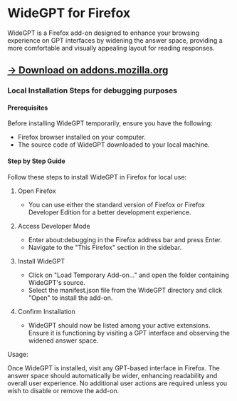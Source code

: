 # WideGPT for Firefox

WideGPT is a Firefox add-on designed to enhance your browsing experience on GPT interfaces by widening the answer space, providing a more comfortable and visually appealing layout for reading responses.

## [-> Download on addons.mozilla.org](https://addons.mozilla.org/en-US/firefox/addon/wide-gpt/)

### Local Installation Steps for debugging purposes

#### Prerequisites

Before installing WideGPT temporarily, ensure you have the following:

- Firefox browser installed on your computer.
- The source code of WideGPT downloaded to your local machine.

#### Step by Step Guide

Follow these steps to install WideGPT in Firefox for local use:

1. Open Firefox
    - You can use either the standard version of Firefox or Firefox Developer Edition for a better development experience.

2. Access Developer Mode
    - Enter about:debugging in the Firefox address bar and press Enter.
    - Navigate to the "This Firefox" section in the sidebar.

3. Install WideGPT
    - Click on "Load Temporary Add-on…" and open the folder containing WideGPT's source.
    - Select the manifest.json file from the WideGPT directory and click "Open" to install the add-on.

4. Confirm Installation
    - WideGPT should now be listed among your active extensions. Ensure it is functioning by visiting a GPT interface and observing the widened answer space.

Usage:

Once WideGPT is installed, visit any GPT-based interface in Firefox. The answer space should automatically be wider, enhancing readability and overall user experience. No additional user actions are required unless you wish to disable or remove the add-on.
